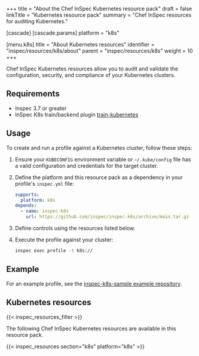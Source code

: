 +++
title = "About the Chef InSpec Kubernetes resource pack"
draft = false
linkTitle = "Kubernetes resource pack"
summary = "Chef InSpec resources for auditing Kubernetes."

[cascade]
  [cascade.params]
    platform = "k8s"

[menu.k8s]
  title = "About Kubernetes resources"
  identifier = "inspec/resources/k8s/about"
  parent = "inspec/resources/k8s"
  weight = 10
+++

Chef InSpec Kubernetes resources allow you to audit and validate the configuration, security, and compliance of your Kubernetes clusters.

## Requirements

- Inspec 3.7 or greater
- InSpec K8s train/backend plugin [train-kubernetes](https://github.com/inspec/train-kubernetes)

## Usage

To create and run a profile against a Kubernetes cluster, follow these steps:

1. Ensure your `KUBECONFIG` environment variable or `~/.kube/config` file has a valid configuration and credentials for the target cluster.

1. Define the platform and this resource pack as a dependency in your profile's `inspec.yml` file:

    ```yml
    supports:
      platform: k8s
    depends:
      - name: inspec-k8s
        url: https://github.com/inspec/inspec-k8s/archive/main.tar.gz
    ```

1. Define controls using the resources listed below.

1. Execute the profile against your cluster:

    ```sh
    inspec exec profile -t k8s://
    ```

## Example

For an example profile, see the [inspec-k8s-sample example repository](https://github.com/inspec/inspec-k8s-sample).

## Kubernetes resources

{{< inspec_resources_filter >}}

The following Chef InSpec Kubernetes resources are available in this resource pack.

{{< inspec_resources section="k8s" platform="k8s" >}}
